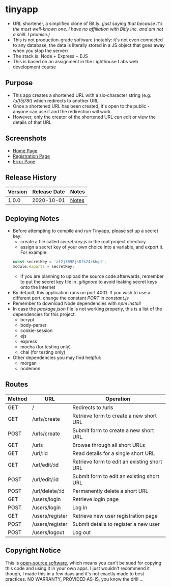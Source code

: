 # tinyapp

* URL shortener, a simplified clone of Bit.ly. *(just saying that because it's the most well-known one, I have no affiliation with Bitly Inc. and am not a shill. I promise.)*
* This is not production-grade software (notably: it's not even connected to any database, the data is literally stored in a JS object that goes away when you stop the server)
* The stack is: Node + Express + EJS
* This is based on an assignment in the Lighthouse Labs web development course

## Purpose

* This app creates a shortened URL with a six-character string (e.g. */u/f5j78t*) which redirects to another URL
* Once a shortened URL has been created, it's open to the public - anyone can use it and the redirection will work
* However, only the creator of the shortened URL can edit or view the details of that URL

## Screenshots
* [Home Page]('./docs/mainPage.png)
* [Registration Page]('./docs/register.png)
* [Error Page]('./docs/error.png)

## Release History

Version | Release Date | Notes
---|---|---
1.0.0 | 2020-10-01 | [Notes](https://github.com/sherwin-kwan/tinyapp/blob/master/release-notes/1.0.0.md)

## Deploying Notes

* Before attempting to compile and run Tinyapp, please set up a secret key:
  * create a file called *secret-key.js* in the root project directory
  * assign a secret key of your own choice into a variable, and export it. For example:
  ```javascript
  const secretKey = 'af2j389FjsDfk24rkhgd';
  module.exports = secretKey;
  ```
  * If you are planning to upload the source code afterwards, remember to put the secret key file in *.gitignore* to avoid leaking secret keys onto the Internet
* By default, this application runs on port 4001. If you wish to use a different port, change the constant *PORT* in *constant.js*
* Remember to download Node dependencies with *npm install*
* In case the *package.json* file is not working properly, this is a list of the dependencies for this project:
  * bcrypt
  * body-parser
  * cookie-session
  * ejs
  * express
  * mocha (for testing only)
  * chai (for testing only)
* Other dependencies you may find helpful:
  * morgan
  * nodemon


## Routes

Method|URL|Operation
---|---|---
GET | / | Redirects to /urls
GET | /urls/create | Retrieve form to create a new short URL 
POST | /urls/create | Submit form to create a new short URL 
GET | /urls | Browse through all short URLs
GET | /url/:id | Read details for a single short URL
GET | /url/edit/:id | Retrieve form to edit an existing short URL
POST | /url/edit/:id | Submit form to edit an existing short URL
POST | /url/delete/:id | Permanently delete a short URL
GET | /users/login | Retrieve login page
POST | /users/login | Log in
GET | /users/register | Retrieve new user registration page
POST | /users/register | Submit details to register a new user
POST | /users/logout | Log out


## Copyright Notice

This is [open-source software](https://github.com/sherwin-kwan/tinyapp/blob/master/LICENSE), which means you can't be sued for copying this code and using it in your own apps. I just wouldn't recommend it though, I made this in a few days and it's not exactly made to best practices. NO WARRANTY, PROVIDED AS-IS, you know the drill ...
